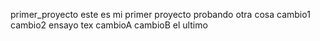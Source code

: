 primer_proyecto
este es mi primer proyecto probando 
otra cosa 
cambio1
cambio2
ensayo 
tex
cambioA
cambioB
el ultimo

